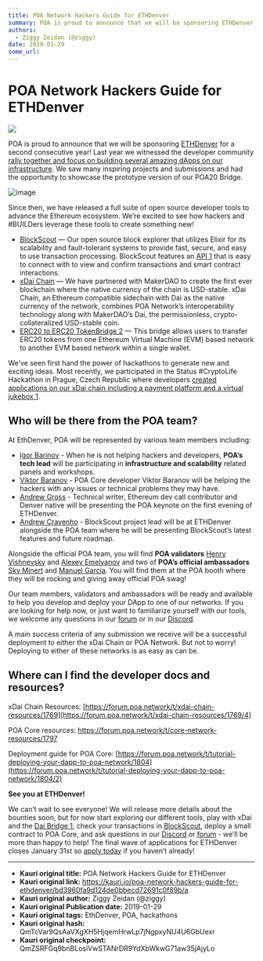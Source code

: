 ```yaml
---
title: POA Network Hackers Guide for ETHDenver 
summary: POA is proud to announce that we will be sponsoring ETHDenver for a second consecutive year! Last year we witnessed the developer community rally together and focus on building several amazing dApps on our infrastructure. We saw many inspiring projects and submissions and had the opportunity to showcase the prototype version of our POA20 Bridge. image Since then, we have released a full suite of open source developer tools to advance the Ethereum ecosystem. We’re excited to see how hackers and \
authors:
  - Ziggy Zeidan (@ziggy)
date: 2019-01-29
some_url: 
---
```


# POA Network Hackers Guide for ETHDenver 

![](https://ipfs.infura.io/ipfs/QmaG21963chf4dQ5RGgYAy93B2M1s1bT9aXWtaBLAS3VSp)


  POA is proud to announce that we will be sponsoring
[ETHDenver](https://ethdenver.com) for a second consecutive year! Last
year we witnessed the developer community [rally together and focus on
building several amazing dApps on our
infrastructure](https://medium.com/poa-network/poa-network-at-ethdenver-a-recap-88f64b18dee7).
We saw many inspiring projects and submissions and had the opportunity
to showcase the prototype version of our POA20 Bridge.

![image](https://discourse-cdn-sjc1.com/business5/uploads/poa1/optimized/2X/4/4fe19dd57656de07b82e231891e5df64ae5e7b16_2_689x459.jpeg)


Since then, we have released a full suite of open source developer tools
to advance the Ethereum ecosystem. We’re excited to see how hackers and
\#BUILDers leverage these tools to create something new!

-   [BlockScout](https://blockscout.com) — Our open source block
    explorer that utilizes Elixir for its scalability and fault-tolerant
    systems to provide fast, secure, and easy to use transaction
    processing. BlockScout features an [API
    1](https://blockscout.com/poa/dai/api_docs) that is easy to connect
    with to view and confirm transactions and smart contract
    interactions.
-   [xDai
    Chain](https://forum.poa.network/t/xdai-chain-official-announcement/1779/4)
    — We have partnered with MakerDAO to create the first ever
    blockchain where the native currency of the chain is USD-stable.
    xDai Chain, an Ethereum compatible sidechain with Dai as the native
    currency of the network, combines POA Network’s interoperability
    technology along with MakerDAO’s Dai, the permissionless,
    crypto-collateralized USD-stable coin.
-   [ERC20 to ERC20 TokenBridge
    2](https://forum.poa.network/t/introducing-the-erc20-to-erc20-tokenbridge/1783)
    — This bridge allows users to transfer ERC20 tokens from one
    Ethereum Virtual Machine (EVM) based network to another EVM based
    network within a single wallet.

We’ve seen first hand the power of hackathons to generate new and
exciting ideas. Most recently, we participated in the Status
\#CryptoLife Hackathon in Prague, Czech Republic where developers
[created applications on our xDai chain including a payment platform and
a virtual jukebox
1](https://medium.com/poa-network/cryptolife-recap-looking-at-the-poa-network-projects-513a1a66c8d3).

Who will be there from the POA team?
------------------------------------

At EthDenver, POA will be represented by various team members including:

-   [Igor Barinov](https://forum.poa.network/u/igorbarinov) - When he is
    not helping hackers and developers, **POA’s tech lead** will be
    participating in **infrastructure and scalability** related panels
    and workshops.
-   [Viktor Baranov](https://forum.poa.network/u/viktorbaranov) - POA
    Core developer Viktor Baranov will be helping the hackers with any
    issues or technical problems they may have.
-   [Andrew Gross](https://forum.poa.network/u/AndrewG) - Technical
    writer, Ethereum dev call contributor and Denver native will be
    presenting the POA keynote on the first evening of ETHDenver.
-   [Andrew Cravenho](https://forum.poa.network/u/andrewcravenho) -
    BlockScout project lead will be at ETHDenver alongside the POA team
    where he will be presenting BlockScout’s latest features and future
    roadmap.

Alongside the official POA team, you will find **POA validators** [Henry
Vishnevsky](https://forum.poa.network/u/henryvishnevsky/summary) and
[Alexey Emelyanov](https://forum.poa.network/u/alexem/summary) and two
of **POA’s official ambassadors** [Sky
Minert](https://forum.poa.network/u/Sky-POA/summary) and [Manuel
Garcia](https://forum.poa.network/u/mgarcia/summary). You will find them
at the POA booth where they will be rocking and giving away official POA
swag!

Our team members, validators and ambassadors will be ready and available
to help you develop and deploy your DApp to one of our networks. If you
are looking for help now, or just want to familiarize yourself with our
tools, we welcome any questions in our
[forum](https://forum.poa.network) or in our
[Discord](https://discord.gg/SwbdEAS).

A main success criteria of any submission we receive will be a
successful deployment to either the xDai Chain or POA Network. But not
to worry! Deploying to either of these networks is as easy as can be.

Where can I find the developer docs and resources?
--------------------------------------------------

xDai Chain Resources:
[https://forum.poa.network/t/xdai-chain-resources/1769](https://forum.poa.network/t/xdai-chain-resources/1769/4)

POA Core resources:
<https://forum.poa.network/t/core-network-resources/1797>

Deployment guide for POA Core:
[https://forum.poa.network/t/tutorial-deploying-your-dapp-to-poa-network/1804](https://forum.poa.network/t/tutorial-deploying-your-dapp-to-poa-network/1804/2)

**See you at ETHDenver!**

We can’t wait to see everyone! We will release more details about the
bounties soon, but for now start exploring our different tools, play
with xDai and the [Dai Bridge 1](http://bridge.poa.net), check your
transactions in [BlockScout](https://blockscout.com), deploy a small
contract to POA Core, and ask questions in our
[Discord](https://discord.gg/SwbdEAS) or
[forum](https://forum.poa.network) - we’ll be more than happy to help!
The final wave of applications for ETHDenver closes January 31st so
[apply today](http://ethdenver.com/) if you haven’t already!




---

- **Kauri original title:** POA Network Hackers Guide for ETHDenver 
- **Kauri original link:** https://kauri.io/poa-network-hackers-guide-for-ethdenver/bd3960fa9d124de0bbecd72691c0f89b/a
- **Kauri original author:** Ziggy Zeidan (@ziggy)
- **Kauri original Publication date:** 2019-01-29
- **Kauri original tags:** EthDenver, POA, hackathons
- **Kauri original hash:** QmTcVar9QsAaVXgXH5HjqemHrwLp7jNgpxyNU4U6GbUexr
- **Kauri original checkpoint:** QmZSRFGq9bnBLosiVwSTANrDR9YdXbWkwG71aw35jAjyLo



